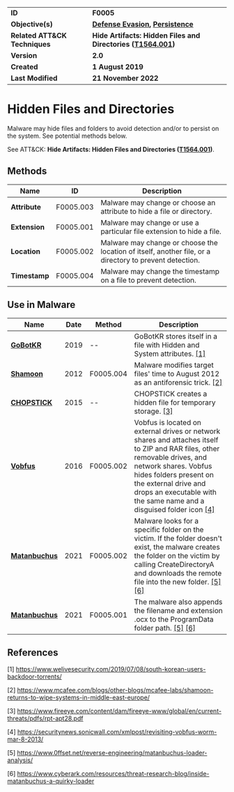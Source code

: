 <table>
<tr>
<td><b>ID</b></td>
<td><b>F0005</b></td>
</tr>
<tr>
<td><b>Objective(s)</b></td>
<td><b><a href="../defense-evasion">Defense Evasion</a>, <a href="../persistence">Persistence</a></b></td>
</tr>
<tr>
<td><b>Related ATT&CK Techniques</b></td>
<td><b>Hide Artifacts: Hidden Files and Directories (<a href="https://attack.mitre.org/techniques/T1564/001/">T1564.001</a>)</b></td>
</tr>
<tr>
<td><b>Version</b></td>
<td><b>2.0</b></td>
</tr>
<tr>
<td><b>Created</b></td>
<td><b>1 August 2019</b></td>
</tr>
<tr>
<td><b>Last Modified</b></td>
<td><b>21 November 2022</b></td>
</tr>
</table>


# Hidden Files and Directories

Malware may hide files and folders to avoid detection and/or to persist on the system. See potential methods below. 

See ATT&CK: **Hide Artifacts: Hidden Files and Directories ([T1564.001](https://attack.mitre.org/techniques/T1564/001/))**.

## Methods

|Name|ID|Description|
|---|---|---|
|**Attribute**|F0005.003|Malware may change or choose an attribute to hide a file or directory.|
|**Extension**|F0005.001|Malware may change or use a particular file extension to hide a file.|
|**Location**|F0005.002|Malware may change or choose the location of itself, another file, or a directory to prevent detection.|
|**Timestamp**|F0005.004|Malware may change the timestamp on a file to prevent detection.|


## Use in Malware

|Name|Date|Method|Description|
|---|---|---|---|
|[**GoBotKR**](../xample-malware/gobotkr.md)|2019|--| GoBotKR stores itself in a file with Hidden and System attributes. [[1]](#1)|
|[**Shamoon**](../xample-malware/shamoon.md)|2012|F0005.004|Malware modifies target files' time to August 2012 as an antiforensic trick. [[2]](#2)|
|[**CHOPSTICK**](../xample-malware/chopstick.md)|2015|--|CHOPSTICK creates a hidden file for temporary storage. [[3]](#3)|
|[**Vobfus**](../xample-malware/vobfus.md)|2016|F0005.002|Vobfus is located on external drives or network shares and attaches itself to ZIP and RAR files, other removable drives, and network shares. Vobfus hides folders present on the external drive and drops an executable with the same name and a disguised folder icon [[4]](#4)|
|[**Matanbuchus**](../xample-malware/matanbuchus.md)|2021|F0005.002|Malware looks for a specific folder on the victim. If the folder doesn't exist, the malware creates the folder on the victim by calling CreateDirectoryA and downloads the remote file into the new folder. [[5]](#5) [[6]](#6)|
|[**Matanbuchus**](../xample-malware/matanbuchus.md)|2021|F0005.001|The malware also appends the filename and extension .ocx to the ProgramData folder path. [[5]](#5) [[6]](#6)|


## References

<a name="1">[1]</a> https://www.welivesecurity.com/2019/07/08/south-korean-users-backdoor-torrents/

<a name="2">[2]</a> https://www.mcafee.com/blogs/other-blogs/mcafee-labs/shamoon-returns-to-wipe-systems-in-middle-east-europe/

<a name="3">[3]</a> https://www.fireeye.com/content/dam/fireeye-www/global/en/current-threats/pdfs/rpt-apt28.pdf

<a name="4">[4]</a> https://securitynews.sonicwall.com/xmlpost/revisiting-vobfus-worm-mar-8-2013/

<a name="5">[5]</a> https://www.0ffset.net/reverse-engineering/matanbuchus-loader-analysis/

<a name="6">[6]</a> https://www.cyberark.com/resources/threat-research-blog/inside-matanbuchus-a-quirky-loader
